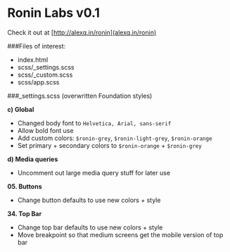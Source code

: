 # Ronin Labs v0.1

Check it out at [http://alexq.in/ronin](alexq.in/ronin)

###Files of interest:

* index.html
* scss/_settings.scss
* scss/_custom.scss
* scss/app.scss

###_settings.scss (overwritten Foundation styles)

**c) Global**

* Changed body font to `Helvetica, Arial, sans-serif`
* Allow bold font use
* Add custom colors: `$ronin-grey`, `$ronin-light-grey`, `$ronin-orange`
* Set primary + secondary colors to `$ronin-orange` + `$ronin-grey`

**d) Media queries**

* Uncomment out large media query stuff for later use

**05. Buttons**

* Change button defaults to use new colors + style

**34. Top Bar**

* Change top bar defaults to use new colors + style
* Move breakpoint so that medium screens get the mobile version of top bar

